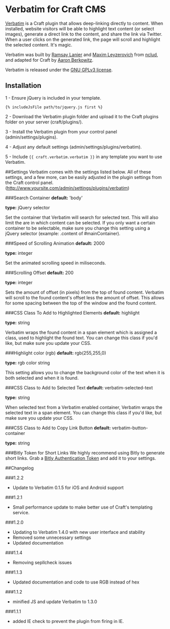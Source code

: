 Verbatim for Craft CMS
===========

[Verbatim](http://verbat.im/) is a Craft plugin that allows deep-linking directly to content. When installed, website visitors will be able to highlight text content (or select images), generate a direct link to the content, and share the link via Twitter. When a user clicks on the generated link, the page will scroll and highlight the selected content. It's magic.

Verbatim was built by [Ramsay Lanier](https://github.com/ramsaylanier) and [Maxim Leyzerovich](https://github.com/duqe) from [nclud](http://nclud.com), and adapted for Craft by [Aaron Berkowitz](https://github.com/aberkie).

Verbatim is released under the [GNU GPLv3 license](http://www.gnu.org/licenses/gpl.html). 

## Installation
1 - Ensure jQuery is included in your template.
```
{% includeJsFile path/to/jquery.js first %}
```
2 - Download the Verbatim plugin folder and upload it to the Craft plugins folder on your server (craft/plugins/).

3 - Install the Verbatim plugin from your control panel (admin/settings/plugins). 

4 - Adjust any default settings (admin/settings/plugins/verbatim).

5 - Include `{{ craft.verbatim.verbatim }}` in any template you want to use Verbatim.

##Settings
Verbatim comes with the settings listed below. All of these settings, and a few more, can be easily adjusted in the plugin settings from the Craft control panel. (http://www.yoursite.com/admin/settings/plugins/verbatim)

###Search Container
**default:** 'body'

**type:** jQuery selector

Set the container that Verbatim will search for selected text. This will also limit the are in which content can be selected. If you only want a certain container to be selectable, make sure you change this setting using a jQuery selector (example: .content of #mainContainer).

###Speed of Scrolling Animation
**default:** 2000

**type:** integer

Set the animated scrolling speed in miliseconds. 

###Scrolling Offset
**default:** 200

**type:** integer

Sets the amount of offset (in pixels) from the top of found content. Verbatim will scroll to the found content's offset less the amount of offset. This allows for some spacing between the top of the window and the found content.

###CSS Class To Add to Highlighted Elements
**default:** highlight

**type:** string

Verbatim wraps the found content in a span element which is assigned a class, used to highlight the found text. You can change this class if you'd like, but make sure you update your CSS.

###Highlight color (rgb)
**default:** rgb(255,255,0)

**type:** rgb color string

This setting allows you to change the background color of the text when it is both selected and when it is found.

###CSS Class to Add to Selected Text
**default:** verbatim-selected-text

**type:** string

When selected text from a Verbatim enabled container, Verbatim wraps the selected text in a span element. You can change this class if you'd like, but make sure you update your CSS.


###CSS Class to Add to Copy Link Button
**default:** verbatim-button-container

**type:** string

###Bitly Token for Short Links
We highly recommend using Bitly to generate short links. Grab a [Bitly Authentication Token](http://dev.bitly.com/get_started.html) and add it to your settings.


##Changelog

###1.2.2
* Update to Verbatim 0.1.5 for iOS and Android support

###1.2.1
* Small performance update to make better use of Craft's templating service.

###1.2.0
* Updating to Verbatim 1.4.0 with new user interface and stability
* Removed some unnecessary settings
* Updated documentation

###1.1.4
* Removing sepllcheck issues

###1.1.3
* Updated documentation and code to use RGB instead of hex

###1.1.2
* minified JS and update Verbatim to 1.3.0

###1.1.1
* added IE check to prevent the plugin from firing in IE.
